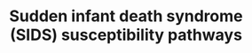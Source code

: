 ---
annotations:
- id: CL:0002610
  parent: animal cell
  type: Cell Type Ontology
  value: raphe nuclei neuron
- id: CL:0000746
  parent: native cell
  type: Cell Type Ontology
  value: cardiac muscle cell
- id: PW:0000854
  parent: signaling pathway
  type: Pathway Ontology
  value: serotonin signaling pathway
- id: DOID:9007
  type: Disease Ontology
  value: sudden infant death syndrome
authors:
- Nsalomonis
- AlexanderPico
- MaintBot
- Khanspers
- Ddigles
- Egonw
- LarsEijssen
- MirellaKalafati
- Fehrhart
- Finterly
- Eweitz
communities:
- Diseases
description: 'In this model, we provide an integrated view of Sudden Infant Death
  Syndrome (SIDS) at the level of implicated tissues, signaling networks and genetics.
  The purpose of this model is to serve as an overview of research in this field and
  recommend new candidates for more focused or genome wide analyses. SIDS is the sudden
  and unexpected death of an infant (less than 1 year of age), almost always during
  deep sleep, where no cause of death can be found by autopsy. Factors that mediate
  SIDS are likely to be both biological and behavioral, such as sleeping position,
  environment and stress during a critical phase of infant development (http://www.nichd.nih.gov/health/topics/Sudden_Infant_Death_Syndrome.cfm).
  While no clear diagnostic markers currently exist, several polymorphisms have been
  identified which are significantly over-represented in distinct SIDS ethnic population.
  The large majority of these polymorphisms exist in genes associated with neuronal
  signaling, cardiac contraction and inflammatory response. These and other lines
  of evidence suggest that SIDS has a strong autonomic nervous system component (PMID:12350301,
  PMID: 20124538). One of the neuronal nuclei most strongly implicated in SIDS has
  been the raphe nucleus of the brain stem. In this nuclei there are ultrastructural,
  cellular and molecular changes associated with SIDS relative to controls (PMID:19342987,
  PMID: 20124538). This region of the brain is responsible for the large majority
  of neuronal serotonin produced and is functionally important in the regulation of
  normal cardiopulmonary activity, sleep and thermoregulation (see associated references).  Genes
  associated with serotonin synthesis and receptivity have some of the strongest genetic
  association with SIDS. Principle among these genes the serotonin biosynthetic enzyme
  TPH2, the serotonin transporter SLC6A4 and the serotonin receptor HTR1A. SLC6A4
  exhibits decreased expression in the raphe nucleus of the medulla oblongata and
  polymorphisms specifically associated with SIDS (PMID:19342987). In 75% of infants
  with SIDS, there is decreased HTR1A expression relative to controls along with an
  increase in the number of raphe serotonin neurons (PMID:19342987). Over-expression
  of the mouse orthologue of the HTR1A gene in the juvenile mouse medulla produces
  an analogous phenotype to SIDS with death due to bradycardia and hypothermia (PMID:18599790).
  These genes as well as those involved in serotonin synthesis are predicted to be
  transcriptionally regulated by a common factor, FEV (human orthologue of PET-1).
  PET-1 knock-out results in up to a 90% loss of serotonin neurons (PMID:12546819),
  while polymorphisms in FEV are over-represented in African American infants with
  SIDS. In addition to FEV, other transcription factors implicated in the regulation
  of these genes (Putative transcriptional regulators (TRs)) and FEV are also listed
  (see associated references). In addition to serotonin, vasopressin signaling and
  its regulation by serotonin appear to be important in a common pathway of cardiopulmonary
  regulation (PMID:2058745). A protein that associates with vasopressin signaling,
  named pituitary adenylate cyclase-activating polypeptide (ADCYAP1), results in a
  SIDS like phenotype, characterized by a high increase in spontaneous neonatal death,
  exacerbated by hypothermia and hypoxia (PMID:14608012), when disrupted in mice.
  Protein for this gene is widely distributed throughout the central nervous system
  (CNS), including autonomic control centers (PMID:12389210). ADCYAP1 and HTR1A are
  both predicted to be transcriptionally regulated by REST promoter binding. Regulation
  of G-protein coupled signaling pathways is illustrated for these genes, however,
  it is not clear whether ADCYAP1 acts directly upon raphe serotonin neurons.   Another
  potentially important class of receptors in SIDS is nicotine. Receptors for nicotine
  are expressed in serotonin neurons of the raphe throughout development (PMID:18986852).  Application
  of nicotine or cigarette smoke is sufficient to inhibit electrical activity of raphe
  serotonin neurons (PMID:17515803) and chronic nicotine infusion in rats decreases
  expression of SLC6A4 (PMID:18778441). Furthermore, nicotine exposure reduces both
  HTR1A and HTR2A immunoreactivity in several nuclei of the brainstem (PMID:17451658).  In
  addition to CNS abnormalities, several studies have identified a critical link between
  cardiac arrhythmia (long QT syndrome) and SIDS (PMID:18928334). A number of genetic
  association studies identified functionally modifying mutations in critical cardiac
  channels in as many as 10% of all SIDS cases (PMID:18928334). These mutations have
  been predicted to predispose infants for long QT syndrome and sudden death. The
  highest proportion of SIDS associated mutations (both inherited and sporadic) is
  found in the sodium channel gene SCN5A. Examination of putative transcriptional
  regulators for these genes, highlights a diverse set of factors as well as a relatively
  common one (SP1).  Finally, several miscellaneous mutations have been identified
  in genes associated with inflammatory response and thermoregulation. Infection is
  considered a significant risk factor for SIDS (PMID:19114412). For inflammatory
  associated genes, such as TNF alpha, interleukin 10 and complement component 4,
  many of these mutations are only significant in the presence of infection and SIDS.
  In addition to these mutations, cerebrospinal fluid levels of IL6 are increased
  in SIDS cases as well as IL6R levels in the arcuate nucleus of the brain, another
  major site of serotonin synthesis (PMID:19396608). Genes such as ILR6 and ADCYAP1
  are also associated with autoimmune disorders, thus SIDS may also be associated
  with autoinflammation of autonomic centers in the brain. Regulation of thermogenesis
  by brown adipose tissue has been proposed be an important component of SIDS, given
  that SIDS incidence is highest in the winter time and that animal models of SIDS
  demonstrate variation in body temperature. Interestingly, activation of raphe HTR1A
  decreases both shivering and peripheral vasoconstriction in piglets (18094064).
  Although a putative significant polymorphism was identified in the thermoregulator
  gene HSP60, this only occurred in one SIDS case. It is important to note that in
  the large majority of all these studies, sleeping position and smoking were among
  the most significant risk factors for SIDS.   In loving memory of Milo Salomonis
  (http://www.milosalomonis.org).   Proteins on this pathway have targeted assays
  available via the [https://assays.cancer.gov/available_assays?wp_id=WP706 CPTAC
  Assay Portal].'
last-edited: 2021-05-18
ndex: 67510176-8b62-11eb-9e72-0ac135e8bacf
organisms:
- Homo sapiens
redirect_from:
- /index.php/Pathway:WP706
- /instance/WP706
revision: null
schema-jsonld:
- '@context': https://schema.org/
  '@id': https://wikipathways.github.io/pathways/WP706.html
  '@type': Dataset
  creator:
    '@type': Organization
    name: WikiPathways
  description: 'In this model, we provide an integrated view of Sudden Infant Death
    Syndrome (SIDS) at the level of implicated tissues, signaling networks and genetics.
    The purpose of this model is to serve as an overview of research in this field
    and recommend new candidates for more focused or genome wide analyses. SIDS is
    the sudden and unexpected death of an infant (less than 1 year of age), almost
    always during deep sleep, where no cause of death can be found by autopsy. Factors
    that mediate SIDS are likely to be both biological and behavioral, such as sleeping
    position, environment and stress during a critical phase of infant development
    (http://www.nichd.nih.gov/health/topics/Sudden_Infant_Death_Syndrome.cfm). While
    no clear diagnostic markers currently exist, several polymorphisms have been identified
    which are significantly over-represented in distinct SIDS ethnic population. The
    large majority of these polymorphisms exist in genes associated with neuronal
    signaling, cardiac contraction and inflammatory response. These and other lines
    of evidence suggest that SIDS has a strong autonomic nervous system component
    (PMID:12350301, PMID: 20124538). One of the neuronal nuclei most strongly implicated
    in SIDS has been the raphe nucleus of the brain stem. In this nuclei there are
    ultrastructural, cellular and molecular changes associated with SIDS relative
    to controls (PMID:19342987, PMID: 20124538). This region of the brain is responsible
    for the large majority of neuronal serotonin produced and is functionally important
    in the regulation of normal cardiopulmonary activity, sleep and thermoregulation
    (see associated references).  Genes associated with serotonin synthesis and receptivity
    have some of the strongest genetic association with SIDS. Principle among these
    genes the serotonin biosynthetic enzyme TPH2, the serotonin transporter SLC6A4
    and the serotonin receptor HTR1A. SLC6A4 exhibits decreased expression in the
    raphe nucleus of the medulla oblongata and polymorphisms specifically associated
    with SIDS (PMID:19342987). In 75% of infants with SIDS, there is decreased HTR1A
    expression relative to controls along with an increase in the number of raphe
    serotonin neurons (PMID:19342987). Over-expression of the mouse orthologue of
    the HTR1A gene in the juvenile mouse medulla produces an analogous phenotype to
    SIDS with death due to bradycardia and hypothermia (PMID:18599790). These genes
    as well as those involved in serotonin synthesis are predicted to be transcriptionally
    regulated by a common factor, FEV (human orthologue of PET-1). PET-1 knock-out
    results in up to a 90% loss of serotonin neurons (PMID:12546819), while polymorphisms
    in FEV are over-represented in African American infants with SIDS. In addition
    to FEV, other transcription factors implicated in the regulation of these genes
    (Putative transcriptional regulators (TRs)) and FEV are also listed (see associated
    references). In addition to serotonin, vasopressin signaling and its regulation
    by serotonin appear to be important in a common pathway of cardiopulmonary regulation
    (PMID:2058745). A protein that associates with vasopressin signaling, named pituitary
    adenylate cyclase-activating polypeptide (ADCYAP1), results in a SIDS like phenotype,
    characterized by a high increase in spontaneous neonatal death, exacerbated by
    hypothermia and hypoxia (PMID:14608012), when disrupted in mice. Protein for this
    gene is widely distributed throughout the central nervous system (CNS), including
    autonomic control centers (PMID:12389210). ADCYAP1 and HTR1A are both predicted
    to be transcriptionally regulated by REST promoter binding. Regulation of G-protein
    coupled signaling pathways is illustrated for these genes, however, it is not
    clear whether ADCYAP1 acts directly upon raphe serotonin neurons.   Another potentially
    important class of receptors in SIDS is nicotine. Receptors for nicotine are expressed
    in serotonin neurons of the raphe throughout development (PMID:18986852).  Application
    of nicotine or cigarette smoke is sufficient to inhibit electrical activity of
    raphe serotonin neurons (PMID:17515803) and chronic nicotine infusion in rats
    decreases expression of SLC6A4 (PMID:18778441). Furthermore, nicotine exposure
    reduces both HTR1A and HTR2A immunoreactivity in several nuclei of the brainstem
    (PMID:17451658).  In addition to CNS abnormalities, several studies have identified
    a critical link between cardiac arrhythmia (long QT syndrome) and SIDS (PMID:18928334).
    A number of genetic association studies identified functionally modifying mutations
    in critical cardiac channels in as many as 10% of all SIDS cases (PMID:18928334).
    These mutations have been predicted to predispose infants for long QT syndrome
    and sudden death. The highest proportion of SIDS associated mutations (both inherited
    and sporadic) is found in the sodium channel gene SCN5A. Examination of putative
    transcriptional regulators for these genes, highlights a diverse set of factors
    as well as a relatively common one (SP1).  Finally, several miscellaneous mutations
    have been identified in genes associated with inflammatory response and thermoregulation.
    Infection is considered a significant risk factor for SIDS (PMID:19114412). For
    inflammatory associated genes, such as TNF alpha, interleukin 10 and complement
    component 4, many of these mutations are only significant in the presence of infection
    and SIDS. In addition to these mutations, cerebrospinal fluid levels of IL6 are
    increased in SIDS cases as well as IL6R levels in the arcuate nucleus of the brain,
    another major site of serotonin synthesis (PMID:19396608). Genes such as ILR6
    and ADCYAP1 are also associated with autoimmune disorders, thus SIDS may also
    be associated with autoinflammation of autonomic centers in the brain. Regulation
    of thermogenesis by brown adipose tissue has been proposed be an important component
    of SIDS, given that SIDS incidence is highest in the winter time and that animal
    models of SIDS demonstrate variation in body temperature. Interestingly, activation
    of raphe HTR1A decreases both shivering and peripheral vasoconstriction in piglets
    (18094064). Although a putative significant polymorphism was identified in the
    thermoregulator gene HSP60, this only occurred in one SIDS case. It is important
    to note that in the large majority of all these studies, sleeping position and
    smoking were among the most significant risk factors for SIDS.   In loving memory
    of Milo Salomonis (http://www.milosalomonis.org).   Proteins on this pathway have
    targeted assays available via the [https://assays.cancer.gov/available_assays?wp_id=WP706
    CPTAC Assay Portal].'
  keywords:
  - 5-HIAA
  - 5-HT
  - 5-HTP
  - ACADM
  - ADCYAP1
  - ADCYAP1R1
  - ALDOA
  - AQP4
  - AR
  - ASCL1
  - ATP1A3
  - AVP
  - Acetylcholine
  - BDNF
  - BHLHE40
  - C4A
  - C4B
  - CASP3
  - CAV3
  - CC2D1A
  - CDCA7L
  - CEBPB
  - CHAT
  - CHRM2
  - CHRNA4
  - CHRNA7
  - CHRNB2
  - CHRNB4
  - CPT1A
  - CREB1
  - CREBBP
  - CREM
  - CTCF
  - CTNNB1
  - Choline
  - DDC
  - DEAF1
  - DLX2
  - Dopamine
  - ECE1
  - EGR1
  - EN1
  - EP300
  - ESR2
  - FEV
  - FMO3
  - FOXM1
  - Fluoxetine
  - G6PC
  - GABA
  - GABRA1
  - GAPDH
  - GATA2
  - GATA3
  - GCK
  - GJA1
  - GNB3
  - GPD1L
  - GRIN1
  - Glial Cell Differentiation
  - Glutamate
  - HADHA
  - HADHB
  - HDAC1
  - HDAC9
  - HES1
  - HES5
  - HIF1A
  - HSP90B1
  - HSPD1
  - HTR1A
  - HTR2A
  - HTR3A
  - IL10
  - IL13
  - IL1A
  - IL1B
  - IL1RN
  - IL6
  - IL6R
  - IL8
  - JUN
  - KCNH2
  - 'KCNH2 '
  - KCNJ8
  - KCNQ1
  - L-DOPA
  - L-Tryptophan
  - LMX1B
  - MAOA
  - MAP2
  - MAZ
  - MBD1
  - MECP2
  - MEF2C
  - MIR13A
  - MIR16-1
  - MIR210
  - MYB
  - NANOG
  - NEUROD1
  - NFKB1
  - NFKB2
  - NFYA
  - NGF
  - NKX2-2
  - NKX3-1
  - NOS1AP
  - NR3C1
  - NTRK2
  - Nicotine
  - PAH
  - PBX1
  - PHOX2A
  - PHOX2B
  - PKNOX1
  - PLP1
  - POU2F2
  - POU3F2
  - POU5F1
  - PPARGC1A
  - PPARGC1B
  - PRKACA
  - PRKACB
  - PRKAR1A
  - PRKAR1B
  - PRKAR2A
  - PRKAR2B
  - Phenylalanine
  - REST
  - RET
  - RORA
  - RUNX3
  - RYR2
  - SCN3B
  - SCN4B
  - SCN5A
  - SLC1A3
  - SLC25A4
  - SLC6A4
  - SLC9A3
  - SNAP25
  - SNTA1
  - SOX2
  - SP1
  - SP3
  - SPTBN1
  - SST
  - SSTR1
  - SSTR2
  - TAC1
  - TACR1
  - TCF3
  - TF
  - TH
  - THRB
  - TLX3
  - TNF
  - TP73
  - TPH1
  - TPH2
  - TPPP
  - TSPYL1
  - Tyrosine
  - VAMP2
  - VEGFA
  - VIPR1
  - VIPR2
  - YBX1
  - YWHAB
  - YWHAE
  - YWHAG
  - YWHAH
  - YWHAQ
  - YWHAZ
  license: CC0
  name: Sudden infant death syndrome (SIDS) susceptibility pathways
seo: CreativeWork
title: Sudden infant death syndrome (SIDS) susceptibility pathways
wpid: WP706
---